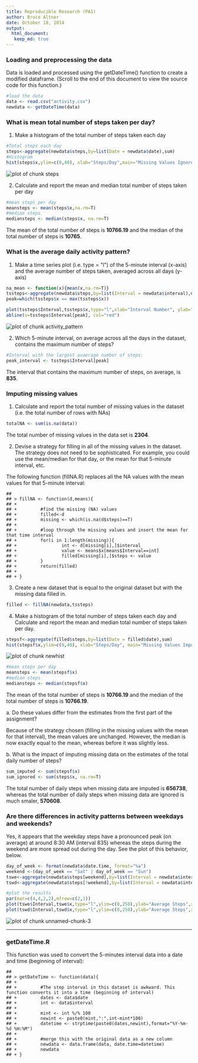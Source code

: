 ```yaml
---
title: Reproducible Research (PA1)
author: Bruce Altner
date: October 18, 2014
output:
  html_document:
   keep_md: true
---
```





### Loading and preprocessing the data

Data is loaded and processed using the getDateTime() function to create a modified dataframe. (Scroll to the end of this document to view the source code for this function.)


```r
#load the data
data <- read.csv("activity.csv")
newdata <- getDateTime(data)
```


### What is mean total number of steps taken per day?

1. Make a histogram of the total number of steps taken each day


```r
#Total steps each day
steps<-aggregate(newdata$steps,by=list(Date = newdata$date),sum)
#Histogram
hist(steps$x,ylim=c(0,40), xlab="Steps/Day",main="Missing Values Ignored")
```

![plot of chunk steps](figure/steps.png) 


2. Calculate and report the mean and median total number of steps taken
per day



```r
#mean steps per day
meansteps <- mean(steps$x,na.rm=T)
#median steps
mediansteps <- median(steps$x, na.rm=T)
```

The mean of the total number of steps is **10766.19** and the median of the total number of steps is **10765**.

### What is the average daily activity pattern?

1. Make a time series plot (i.e. type = "l") of the 5-minute interval (x-axis)
and the average number of steps taken, averaged across all days (y-axis)


```r
na_mean <- function(x){mean(x,na.rm=T)}
tssteps<-aggregate(newdata$steps,by=list(Interval = newdata$interval),na_mean)
peak=which(tssteps$x == max(tssteps$x))

plot(tssteps$Interval,tssteps$x,type="l",xlab="Interval Number", ylab="Average Steps")
abline(v=tssteps$Interval[peak], col="red")
```

![plot of chunk activity_pattern](figure/activity_pattern.png) 


2. Which 5-minute interval, on average across all the days in the dataset, contains the maximum number of steps?


```r
#Interval with the largest avaerage number of steps:
peak_interval <- tssteps$Interval[peak]
```
The interval that contains the maximum number of steps, on average, is **835**.

### Imputing missing values

1. Calculate and report the total number of missing values in the dataset
(i.e. the total number of rows with NAs)

```r
totalNA <- sum(is.na(data))
```

The total number of missing values in the data set is **2304**.

2. Devise a strategy for filling in all of the missing values in the dataset. The
strategy does not need to be sophisticated. For example, you could use
the mean/median for that day, or the mean for that 5-minute interval, etc.

The following function (fillNA.R) replaces all the NA values with the mean values for that 5-minute interval:



```
## 
## > fillNA <- function(d,means){
## +         
## +         #find the missing (NA) values
## +         filled<-d
## +         missing <- which(is.na(d$steps)==T)
## +         
## +         #loop through the missing values and insert the mean for that time interval
## +         for(i in 1:length(missing)){
## +                 int <- d[missing[i],]$interval
## +                 value <- means$x[means$Interval==int]
## +                 filled[missing[i],]$steps <- value
## +         }
## +         return(filled)
## +         
## + }
```


3. Create a new dataset that is equal to the original dataset but with the
missing data filled in.


```r
filled <- fillNA(newdata,tssteps)
```


4. Make a histogram of the total number of steps taken each day and Calculate
and report the mean and median total number of steps taken per day. 

```r
stepsf<-aggregate(filled$steps,by=list(Date = filled$date),sum)
hist(stepsf$x,ylim=c(0,40), xlab="Steps/Day", main="Missing Values Imputed")
```

![plot of chunk newhist](figure/newhist.png) 

```r
#mean steps per day
meansteps <- mean(stepsf$x)
#median steps
mediansteps <- median(stepsf$x)
```

The mean of the total number of steps is **10766.19** and the median of the total number of steps is **10766.19**.

a. Do these values differ from the estimates from the first part of the assignment?

Because of the strategy chosen (filling in the missing values with the mean for that interval), the mean values are unchanged.  However, the median is now exactly equal to the mean, whereas before it was slightly less.

b. What is the impact of imputing missing data on the estimates of the total
daily number of steps?



```r
sum_imputed <- sum(stepsf$x)
sum_ignored <- sum(steps$x, na.rm=T)
```

The total number of daily steps when missing data are imputed is **656738**, whereas the total number of daily steps when missing data are ignored is much smaler, **570608**.


### Are there differences in activity patterns between weekdays and weekends?

Yes, it appears that the weekday steps have a pronounced peak (on average) at around 8:30 AM (interval 835) whereas the steps during the weekend are more spread out during the day. See the plot of this behavior, below.


```r
day_of_week <- format(newdata$date.time, format="%a")
weekend <-(day_of_week == "Sat" | day_of_week == "Sun")
tswe<-aggregate(newdata$steps[weekend],by=list(Interval = newdata$interval[weekend]),na_mean)
tswd<-aggregate(newdata$steps[!weekend],by=list(Interval = newdata$interval[!weekend]),na_mean)

#plot the results
par(mar=c(4,4,2,2),mfrow=c(2,1))
plot(tswe$Interval,tswe$x,type="l",ylim=c(0,250),ylab="Average Steps",xlab="", main="Weekend")
plot(tswd$Interval,tswd$x,type="l",ylim=c(0,250),ylab="Average Steps",xlab="Interval",main="Weekday")
```

![plot of chunk unnamed-chunk-3](figure/unnamed-chunk-3.png) 

----
### getDateTime.R

This function was used to convert the 5-minutes interval data into a date and time (beginning of interval):


```
## 
## > getDateTime <- function(data){
## +    
## +         #The step interval in this dataset is awkward. This function converts it into a time (beginning of interval)
## +         dates <- data$date
## +         int <- data$interval
## +         
## +         mint <- int %/% 100
## +         newint <- paste0(mint,":",int-mint*100)
## +         datetime <- strptime(paste0(dates,newint),format="%Y-%m-%d %H:%M")
## +         
## +         #merge this with the original data as a new column
## +         newdata <- data.frame(data, date.time=datetime)
## +         newdata
## + }
```
